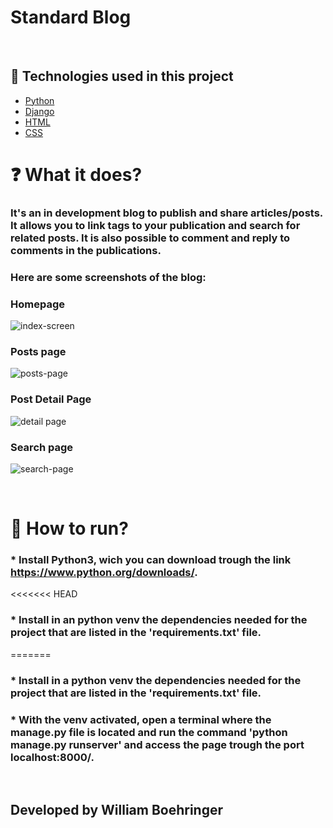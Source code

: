 # Standard Blog
<br>

## 🧪 Technologies used in this project

- [Python](https://www.python.org/)
- [Django](https://www.djangoproject.com/)
- [HTML](https://developer.mozilla.org/pt-BR/docs/Web/HTML)
- [CSS](https://developer.mozilla.org/pt-BR/docs/Web/CSS)

 # ❓ What it does?

### It's an in development blog to publish and share articles/posts. It allows you to link tags to your publication and search for related posts. It is also possible to comment and reply to comments in the publications.

### Here are some screenshots of the blog:

### Homepage
![index-screen](https://user-images.githubusercontent.com/104523477/215147910-441afc3a-dfb8-4432-ba5f-05ec6b5eb408.jpg)


### Posts page
![posts-page](https://user-images.githubusercontent.com/104523477/215147935-3d0ddbfc-9448-4bbb-af4d-639720df5118.jpg)


### Post Detail Page
![detail page](https://user-images.githubusercontent.com/104523477/215147924-b3d3457c-bca4-4db6-801f-d76a2abca304.jpg)


### Search page
![search-page](https://user-images.githubusercontent.com/104523477/215147951-632a8313-8af4-4b7f-a9b6-fdb0710ec01c.png)

<br>

# 🚀 How to run?

### * Install Python3, wich you can download trough the link https://www.python.org/downloads/.
<<<<<<< HEAD
### * Install in an python venv the dependencies needed for the project that are listed in the 'requirements.txt' file.
=======
### * Install in a python venv the dependencies needed for the project that are listed in the 'requirements.txt' file.

### * With the venv activated, open a terminal where the manage.py file is located and run the command 'python manage.py runserver' and access the page trough the port localhost:8000/.

<br>

## Developed by William Boehringer
